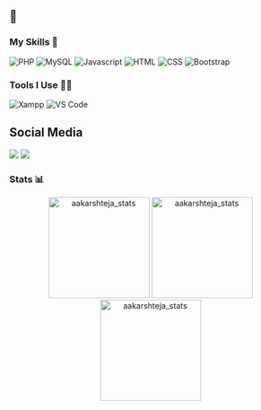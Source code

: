 ## 🫡

<!--
**Ojak4458/ojak4458** is a ✨ _special_ ✨ repository because its `README.md` (this file) appears on your GitHub profile.

Here are some ideas to get you started:

- 🔭 I’m currently working on ...
- 🌱 I’m currently learning ...
- 👯 I’m looking to collaborate on ...
- 🤔 I’m looking for help with ...
- 💬 Ask me about ...
- 📫 How to reach me: ...
- 😄 Pronouns: ...
- ⚡ Fun fact: ...
-->
### My Skills 🚀
![PHP](https://img.shields.io/badge/php-%777BB4.svg?style=for-the-badge&logo=php&logoColor=white&color=777BB4)
![MySQL](https://img.shields.io/badge/mysql-%4479A1.svg?style=for-the-badge&logo=mysql&logoColor=white&color=4479A1)
![Javascript](https://img.shields.io/badge/javscript-%F7DF1E.svg?style=for-the-badge&logo=javascript&logoColor=black&color=F7DF1E)
![HTML](https://img.shields.io/badge/html5-%3776AB.svg?style=for-the-badge&logo=html5&logoColor=white&color=E34F26)
![CSS](https://img.shields.io/badge/css3-%1572B6.svg?style=for-the-badge&logo=css3&logoColor=white&color=1572B6)
![Bootstrap](https://img.shields.io/badge/bootstrap-%3776AB.svg?style=for-the-badge&logo=bootstrap&logoColor=white&color=563D7C)


### Tools I Use 🔧🔨
![Xampp](https://img.shields.io/badge/xampp-%FCC624.svg?style=for-the-badge&logo=xampp&logoColor=white&color=FB7A24)
![VS Code](https://img.shields.io/badge/VS%20Code-007ACC.svg?&style=for-the-badge&logo=visual-studio-code&logoColor=white)


## Social Media
[<img src = "https://img.shields.io/badge/Abdul Rojak-%181717.svg?&style=for-the-badge&logo=facebook&logoColor=white&color=1877F2">](https://www.facebook.com/share/12EjQBtvVhC/)
[<img src = "https://img.shields.io/badge/ojak767-%181717.svg?&style=for-the-badge&logo=instagram&logoColor=white&color=E4405F">](https://www.instagram.com/ojak_767/profilecard/?igsh=bDh4MXg4ZmkzMDFw)


### Stats 📊
<p align="center"> 
  <img height="180em" src="https://github-readme-stats.vercel.app/api?username=ojak4458&show_icons=true" alt="aakarshteja_stats" /> 
  <img height="180em" src="https://github-readme-stats.vercel.app/api/top-langs/?username=ojak4458&layout=compact" alt="aakarshteja_stats" />
  <img height="180em" src="https://github-readme-streak-stats.herokuapp.com/?user=ojak4458&" alt="aakarshteja_stats"/>
</p>
